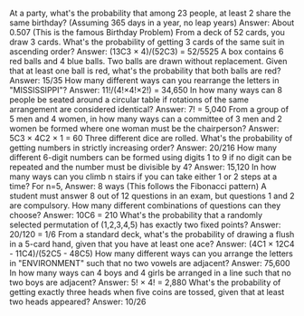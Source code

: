 At a party, what's the probability that among 23 people, at least 2 share the same birthday? (Assuming 365 days in a year, no leap years)
Answer: About 0.507 (This is the famous Birthday Problem)
From a deck of 52 cards, you draw 3 cards. What's the probability of getting 3 cards of the same suit in ascending order?
Answer: (13C3 × 4)/(52C3) = 52/5525
A box contains 6 red balls and 4 blue balls. Two balls are drawn without replacement. Given that at least one ball is red, what's the probability that both balls are red?
Answer: 15/35
How many different ways can you rearrange the letters in "MISSISSIPPI"?
Answer: 11!/(4!×4!×2!) = 34,650
In how many ways can 8 people be seated around a circular table if rotations of the same arrangement are considered identical?
Answer: 7! = 5,040
From a group of 5 men and 4 women, in how many ways can a committee of 3 men and 2 women be formed where one woman must be the chairperson?
Answer: 5C3 × 4C2 × 1 = 60
Three different dice are rolled. What's the probability of getting numbers in strictly increasing order?
Answer: 20/216
How many different 6-digit numbers can be formed using digits 1 to 9 if no digit can be repeated and the number must be divisible by 4?
Answer: 15,120
In how many ways can you climb n stairs if you can take either 1 or 2 steps at a time?
For n=5, Answer: 8 ways (This follows the Fibonacci pattern)
A student must answer 8 out of 12 questions in an exam, but questions 1 and 2 are compulsory. How many different combinations of questions can they choose?
Answer: 10C6 = 210
What's the probability that a randomly selected permutation of (1,2,3,4,5) has exactly two fixed points?
Answer: 20/120 = 1/6
From a standard deck, what's the probability of drawing a flush in a 5-card hand, given that you have at least one ace?
Answer: (4C1 × 12C4 - 11C4)/(52C5 - 48C5)
How many different ways can you arrange the letters in "ENVIRONMENT" such that no two vowels are adjacent?
Answer: 75,600
In how many ways can 4 boys and 4 girls be arranged in a line such that no two boys are adjacent?
Answer: 5! × 4! = 2,880
What's the probability of getting exactly three heads when five coins are tossed, given that at least two heads appeared?
Answer: 10/26